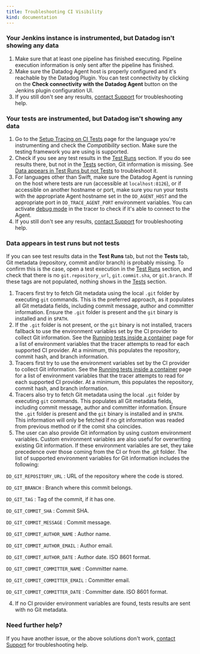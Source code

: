 ```yaml
---
title: Troubleshooting CI Visibility
kind: documentation
---
```


### Your Jenkins instance is instrumented, but Datadog isn't showing any data

1. Make sure that at least one pipeline has finished executing. Pipeline execution information is only sent after the pipeline has finished.
2. Make sure the Datadog Agent host is properly configured and it's reachable by the Datadog Plugin. You can test connectivity by clicking on the **Check connectivity with the Datadog Agent** button on the Jenkins plugin configuration UI.
3. If you still don't see any results, [contact Support][1] for troubleshooting help.

### Your tests are instrumented, but Datadog isn't showing any data

1. Go to the [Setup Tracing on CI Tests][2] page for the language you're instrumenting and check the _Compatibility_ section. Make sure the testing framework you are using is supported.
2. Check if you see any test results in the [Test Runs][3] section. If you do see results there, but not in the [Tests][4] section, Git information is missing. See [Data appears in Test Runs but not Tests](#data-appears-in-test-runs-but-not-tests) to troubleshoot it.
3. For languages other than Swift, make sure the Datadog Agent is running on the host where tests are run (accessible at `localhost:8126`), or if accessible on another hostname or port, make sure you run your tests with the appropriate Agent hostname set in the `DD_AGENT_HOST` and the appropriate port in `DD_TRACE_AGENT_PORT` environment variables. You can activate [debug mode][5] in the tracer to check if it's able to connect to the Agent.
4. If you still don't see any results, [contact Support][1] for troubleshooting help.

### Data appears in test runs but not tests

If you can see test results data in the **Test Runs** tab, but not the **Tests** tab, Git metadata (repository, commit and/or branch) is probably missing. To confirm this is the case, open a test execution in the [Test Runs][3] section, and check that there is no `git.repository_url`, `git.commit.sha`, or `git.branch`. If these tags are not populated, nothing shows in the [Tests][4] section.

1. Tracers first try to fetch Git metadata using the local `.git` folder by executing `git` commands. This is the preferred approach, as it populates all Git metadata fields, including commit message, author and committer information. Ensure the `.git` folder is present and the `git` binary is installed and in `$PATH`.
2. If the `.git` folder is not present, or the `git` binary is not installed, tracers fallback to use the environment variables set by the CI provider to collect Git information. See the [Running tests inside a container][6] page for a list of environment variables that the tracer attempts to read for each supported CI provider. At a minimum, this populates the repository, commit hash, and branch information.
1. Tracers first try to use the environment variables set by the CI provider to collect Git information. See the [Running tests inside a container][6] page for a list of environment variables that the tracer attempts to read for each supported CI provider. At a minimum, this populates the repository, commit hash, and branch information.
2. Tracers also try to fetch Git metadata using the local `.git` folder by executing `git` commands. This populates all Git metadata fields, including commit message, author and committer information. Ensure the `.git` folder is present and the `git` binary is installed and in `$PATH`. This information will only be fetched if no git information was readed from previous method or if the comit sha coincides.
3. The user can also provide Git information by using custom environment variables. Custom environment variables are also useful for overwriting existing Git information. If these environment variables are set, they take precedence over those coming from the CI or from the .git folder. The list of supported environment variables for Git information includes the following:

`DD_GIT_REPOSITORY_URL`
: URL of the repository where the code is stored.

`DD_GIT_BRANCH`
: Branch where this commit belongs.

`DD_GIT_TAG`
: Tag of the commit, if it has one.

`DD_GIT_COMMIT_SHA`
: Commit SHA.

`DD_GIT_COMMIT_MESSAGE`
: Commit message.

`DD_GIT_COMMIT_AUTHOR_NAME`
: Author name.

`DD_GIT_COMMIT_AUTHOR_EMAIL`
: Author email.

`DD_GIT_COMMIT_AUTHOR_DATE`
: Author date. ISO 8601 format.

`DD_GIT_COMMIT_COMMITTER_NAME`
: Committer name.

`DD_GIT_COMMIT_COMMITTER_EMAIL`
: Committer email.

`DD_GIT_COMMIT_COMMITTER_DATE`
: Committer date. ISO 8601 format.

4. If no CI provider environment variables are found, tests results are sent with no Git metadata.

### Need further help?

If you have another issue, or the above solutions don't work, [contact Support][1] for troubleshooting help.


[1]: /help/
[2]: /continuous_integration/setup_tests/
[3]: https://app.datadoghq.com/ci/test-runs
[4]: https://app.datadoghq.com/ci/test-services
[5]: /tracing/troubleshooting/tracer_debug_logs
[6]: /continuous_integration/setup_tests/containers/
